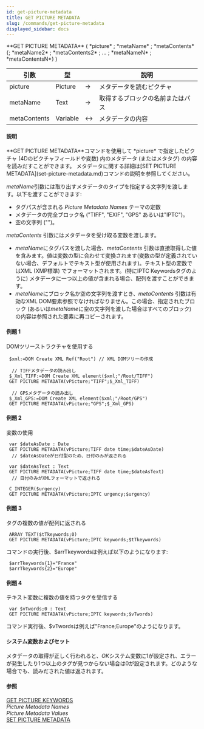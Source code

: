 ```yaml
---
id: get-picture-metadata
title: GET PICTURE METADATA
slug: /commands/get-picture-metadata
displayed_sidebar: docs
---
```


<!--REF #_command_.GET PICTURE METADATA.Syntax-->**GET PICTURE METADATA** ( *picture* ; *metaName* ; *metaContents* {; *metaName2* ; *metaContents2* ; ... ; *metaNameN* ; *metaContentsN*} )<!-- END REF-->
<!--REF #_command_.GET PICTURE METADATA.Params-->
| 引数 | 型 |  | 説明 |
| --- | --- | --- | --- |
| picture | Picture | &srarr; | メタデータを読むピクチャ |
| metaName | Text | &srarr; | 取得するブロックの名前またはパス |
| metaContents | Variable | &harr; | メタデータの内容 |

<!-- END REF-->

#### 説明 

<!--REF #_command_.GET PICTURE METADATA.Summary-->**GET PICTURE METADATA**コマンドを使用して *picture* で指定したピクチャ (4Dのピクチャフィールドや変数) 内のメタデータ (またはメタタグ) の内容を読みだすことができます。<!-- END REF--> メタデータに関する詳細は[SET PICTURE METADATA](set-picture-metadata.md)コマンドの説明を参照してください。

*metaName*引数には取り出すメタデータのタイプを指定する文字列を渡します。以下を渡すことができます:

* タグパスが含まれる *Picture Metadata Names* テーマの定数
* メタデータの完全ブロック名 ("TIFF", "EXIF", "GPS" あるいは"IPTC")。
* 空の文字列 ("")。

*metaContents* 引数にはメタデータを受け取る変数を渡します。

* *metaName*にタグパスを渡した場合、*metaContents* 引数は直接取得した値を含みます。値は変数の型に合わせて変換されます(変数の型が定義されていない場合、デフォルトでテキスト型が使用されます)。テキスト型の変数ではXML (XMP標準) でフォーマットされます。(特にIPTC Keywordsタグのように) メタデータに一つ以上の値が含まれる場合、配列を渡すことができます。
* *metaName*にブロック名か空の文字列を渡すとき、*metaContents* 引数は有効なXML DOM要素参照でなければなりません。この場合、指定されたブロック (あるいは*metaName*に空の文字列を渡した場合はすべてのブロック) の内容は参照された要素に再コピーされます。

#### 例題 1 

DOMツリーストラクチャを使用する

```4d
 $xml:=DOM Create XML Ref("Root") // XML DOMツリーの作成
 
  // TIFFメタデータの読み出し
 $_Xml_TIFF:=DOM Create XML element($xml;"/Root/TIFF")
 GET PICTURE METADATA(vPicture;"TIFF";$_Xml_TIFF)
 
  // GPSメタデータの読み出し
 $_Xml_GPS:=DOM Create XML element($xml;"/Root/GPS")
 GET PICTURE METADATA(vPicture;"GPS";$_Xml_GPS)
```

#### 例題 2 

変数の使用

```4d
 var $dateAsDate : Date
 GET PICTURE METADATA(vPicture;TIFF date time;$dateAsDate)
  // $dateAsDateが日付型のため、日付のみが返される
 
 var $dateAsText : Text
 GET PICTURE METADATA(vPicture;TIFF date time;$dateAsText)
  // 日付のみがXMLフォーマットで返される
 
 C_INTEGER($urgency)
 GET PICTURE METADATA(vPicture;IPTC urgency;$urgency)
```

#### 例題 3 

タグの複数の値が配列に返される

```4d
 ARRAY TEXT($tTkeywords;0)
 GET PICTURE METADATA(vPicture;IPTC keywords;$tTkeywords)
```

コマンドの実行後、$arrTkeywordsは例えば以下のようになります:   

```4d
 $arrTkeywords{1}="France"
 $arrTkeywords{2}="Europe"
```

#### 例題 4 

テキスト変数に複数の値を持つタグを受信する

```4d
 var $vTwords;0 : Text
 GET PICTURE METADATA(vPicture;IPTC keywords;$vTwords)
```

コマンド実行後、$vTwordsは例えば"France;Europe"のようになります。

#### システム変数およびセット 

メタデータの取得が正しく行われると、*OK*システム変数に1が設定され、エラーが発生したり1つ以上のタグが見つからない場合は0が設定されます。どのような場合でも、読みだされた値は返されます。

#### 参照 

[GET PICTURE KEYWORDS](get-picture-keywords.md)  
*Picture Metadata Names*  
*Picture Metadata Values*  
[SET PICTURE METADATA](set-picture-metadata.md)  